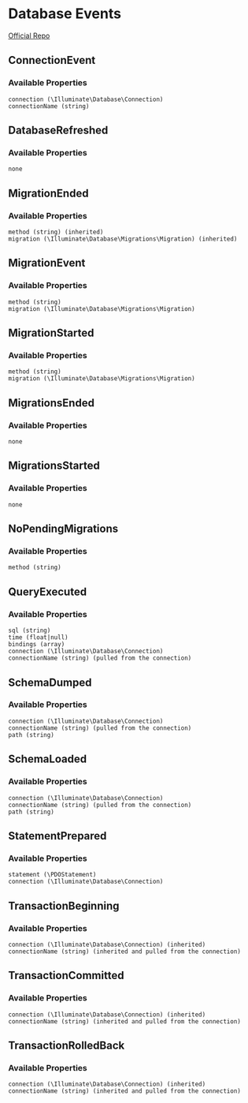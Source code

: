 # Database Events
[Official Repo](https://github.com/laravel/framework/tree/8.x/src/Illuminate/Database/Events)

## ConnectionEvent

### Available Properties

    connection (\Illuminate\Database\Connection)
    connectionName (string)

## DatabaseRefreshed

### Available Properties

    none

## MigrationEnded

### Available Properties

    method (string) (inherited)
    migration (\Illuminate\Database\Migrations\Migration) (inherited)

## MigrationEvent

### Available Properties

    method (string)
    migration (\Illuminate\Database\Migrations\Migration)

## MigrationStarted

### Available Properties

    method (string)
    migration (\Illuminate\Database\Migrations\Migration)

## MigrationsEnded

### Available Properties

    none

## MigrationsStarted

### Available Properties

    none

## NoPendingMigrations

### Available Properties

    method (string)

## QueryExecuted

### Available Properties

    sql (string)
    time (float|null)
    bindings (array)
    connection (\Illuminate\Database\Connection)
    connectionName (string) (pulled from the connection)

## SchemaDumped

### Available Properties

    connection (\Illuminate\Database\Connection)
    connectionName (string) (pulled from the connection)
    path (string)

## SchemaLoaded

### Available Properties

    connection (\Illuminate\Database\Connection)
    connectionName (string) (pulled from the connection)
    path (string)

## StatementPrepared

### Available Properties

    statement (\PDOStatement)
    connection (\Illuminate\Database\Connection)

## TransactionBeginning

### Available Properties

    connection (\Illuminate\Database\Connection) (inherited)
    connectionName (string) (inherited and pulled from the connection)

## TransactionCommitted

### Available Properties

    connection (\Illuminate\Database\Connection) (inherited)
    connectionName (string) (inherited and pulled from the connection)

## TransactionRolledBack

### Available Properties

    connection (\Illuminate\Database\Connection) (inherited)
    connectionName (string) (inherited and pulled from the connection)
